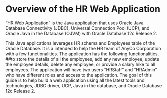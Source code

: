 # Overview of the HR Web Application 
“HR Web Application” is the Java application that uses Oracle Java Database Connectivity (JDBC), Universal Connection Pool (UCP), and Oracle Java in the Database (OJVM) with Oracle Database 12c Release 2. 

This Java applications leverages HR schema and Employees table of the Oracle Database. It is a intended to help the HR team of AnyCo Corporation with a few functionalities. 
The application has the following functionalities. 
##to store the details of all the employees, add any new employee, update the employee details, delete any employee, or provide a salary hike to all employees.  The application will have two users “HRStaff” and “HRAdmin” who have different roles and access to the application.
The goal of this guide is to help build a web application using all the latest tools and technologies, JDBC driver, UCP, Java in the database, and Oracle Database 12c Release 2.  
